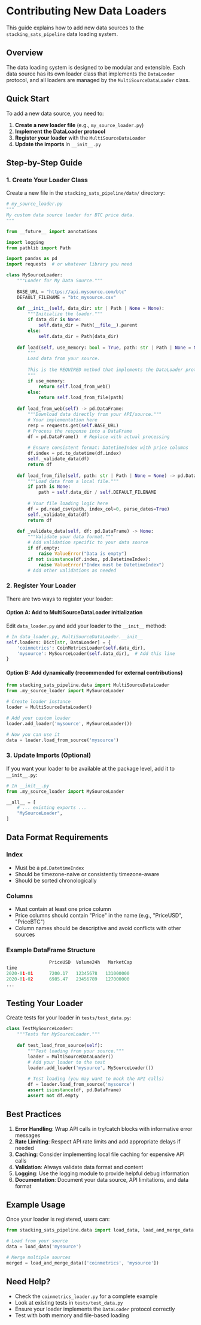 # Contributing New Data Loaders

This guide explains how to add new data sources to the `stacking_sats_pipeline` data loading system.

## Overview

The data loading system is designed to be modular and extensible. Each data source has its own loader class that implements the `DataLoader` protocol, and all loaders are managed by the `MultiSourceDataLoader` class.

## Quick Start

To add a new data source, you need to:

1. **Create a new loader file** (e.g., `my_source_loader.py`)
2. **Implement the DataLoader protocol**
3. **Register your loader** with the `MultiSourceDataLoader`
4. **Update the imports** in `__init__.py`

## Step-by-Step Guide

### 1. Create Your Loader Class

Create a new file in the `stacking_sats_pipeline/data/` directory:

```python
# my_source_loader.py
"""
My custom data source loader for BTC price data.
"""

from __future__ import annotations

import logging
from pathlib import Path

import pandas as pd
import requests  # or whatever library you need

class MySourceLoader:
    """Loader for My Data Source."""
    
    BASE_URL = "https://api.mysource.com/btc"
    DEFAULT_FILENAME = "btc_mysource.csv"
    
    def __init__(self, data_dir: str | Path | None = None):
        """Initialize the loader."""
        if data_dir is None:
            self.data_dir = Path(__file__).parent
        else:
            self.data_dir = Path(data_dir)
    
    def load(self, use_memory: bool = True, path: str | Path | None = None) -> pd.DataFrame:
        """
        Load data from your source.
        
        This is the REQUIRED method that implements the DataLoader protocol.
        """
        if use_memory:
            return self.load_from_web()
        else:
            return self.load_from_file(path)
    
    def load_from_web(self) -> pd.DataFrame:
        """Download data directly from your API/source."""
        # Your implementation here
        resp = requests.get(self.BASE_URL)
        # Process the response into a DataFrame
        df = pd.DataFrame()  # Replace with actual processing
        
        # Ensure consistent format: DatetimeIndex with price columns
        df.index = pd.to_datetime(df.index)
        self._validate_data(df)
        return df
    
    def load_from_file(self, path: str | Path | None = None) -> pd.DataFrame:
        """Load data from a local file."""
        if path is None:
            path = self.data_dir / self.DEFAULT_FILENAME
        
        # Your file loading logic here
        df = pd.read_csv(path, index_col=0, parse_dates=True)
        self._validate_data(df)
        return df
    
    def _validate_data(self, df: pd.DataFrame) -> None:
        """Validate your data format."""
        # Add validation specific to your data source
        if df.empty:
            raise ValueError("Data is empty")
        if not isinstance(df.index, pd.DatetimeIndex):
            raise ValueError("Index must be DatetimeIndex")
        # Add other validations as needed
```

### 2. Register Your Loader

There are two ways to register your loader:

#### Option A: Add to MultiSourceDataLoader initialization

Edit `data_loader.py` and add your loader to the `__init__` method:

```python
# In data_loader.py, MultiSourceDataLoader.__init__
self.loaders: Dict[str, DataLoader] = {
    'coinmetrics': CoinMetricsLoader(self.data_dir),
    'mysource': MySourceLoader(self.data_dir),  # Add this line
}
```

#### Option B: Add dynamically (recommended for external contributions)

```python
from stacking_sats_pipeline.data import MultiSourceDataLoader
from .my_source_loader import MySourceLoader

# Create loader instance
loader = MultiSourceDataLoader()

# Add your custom loader
loader.add_loader('mysource', MySourceLoader())

# Now you can use it
data = loader.load_from_source('mysource')
```

### 3. Update Imports (Optional)

If you want your loader to be available at the package level, add it to `__init__.py`:

```python
# In __init__.py
from .my_source_loader import MySourceLoader

__all__ = [
    # ... existing exports ...
    "MySourceLoader",
]
```

## Data Format Requirements

### Index
- Must be a `pd.DatetimeIndex`
- Should be timezone-naive or consistently timezone-aware
- Should be sorted chronologically

### Columns
- Must contain at least one price column
- Price columns should contain "Price" in the name (e.g., "PriceUSD", "PriceBTC")
- Column names should be descriptive and avoid conflicts with other sources

### Example DataFrame Structure
```python
                PriceUSD  Volume24h   MarketCap
time
2020-01-01      7200.17   12345678   131000000
2020-01-02      6985.47   23456789   127000000
...
```

## Testing Your Loader

Create tests for your loader in `tests/test_data.py`:

```python
class TestMySourceLoader:
    """Tests for MySourceLoader."""
    
    def test_load_from_source(self):
        """Test loading from your source."""
        loader = MultiSourceDataLoader()
        # Add your loader to the test
        loader.add_loader('mysource', MySourceLoader())
        
        # Test loading (you may want to mock the API calls)
        df = loader.load_from_source('mysource')
        assert isinstance(df, pd.DataFrame)
        assert not df.empty
```

## Best Practices

1. **Error Handling**: Wrap API calls in try/catch blocks with informative error messages
2. **Rate Limiting**: Respect API rate limits and add appropriate delays if needed
3. **Caching**: Consider implementing local file caching for expensive API calls
4. **Validation**: Always validate data format and content
5. **Logging**: Use the logging module to provide helpful debug information
6. **Documentation**: Document your data source, API limitations, and data format

## Example Usage

Once your loader is registered, users can:

```python
from stacking_sats_pipeline.data import load_data, load_and_merge_data

# Load from your source
data = load_data('mysource')

# Merge multiple sources
merged = load_and_merge_data(['coinmetrics', 'mysource'])
```

## Need Help?

- Check the `coinmetrics_loader.py` for a complete example
- Look at existing tests in `tests/test_data.py`
- Ensure your loader implements the `DataLoader` protocol correctly
- Test with both memory and file-based loading 